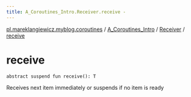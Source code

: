 ```yaml
---
title: A_Coroutines_Intro.Receiver.receive - 
---
```


[pl.mareklangiewicz.myblog.coroutines](../../index.md) / [A_Coroutines_Intro](../index.md) / [Receiver](index.md) / [receive](.)

# receive

`abstract suspend fun receive(): T`

Receives next item immediately or suspends if no item is ready


